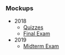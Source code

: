 ### Mockups

- 2018
  - [Quizzes](2018/Quizzes)
  - [Final Exam](2018/Final)
- 2019
  - [Midterm Exam](2019/Midterm-sol.ipynb)
